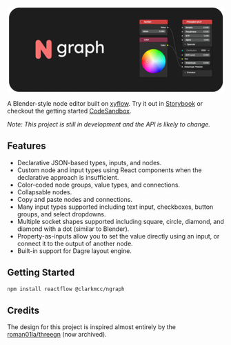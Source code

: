 ![](./assets/ngraph-banner.png)

A Blender-style node editor built on [xyflow](https://github.com/xyflow/xyflow). Try it out in [Storybook](https://clarkmcc.github.io/ngraph/) or checkout the getting started [CodeSandbox](https://codesandbox.io/p/sandbox/ngraph-example-xst5gl?layout=%257B%2522sidebarPanel%2522%253A%2522EXPLORER%2522%252C%2522rootPanelGroup%2522%253A%257B%2522direction%2522%253A%2522horizontal%2522%252C%2522contentType%2522%253A%2522UNKNOWN%2522%252C%2522type%2522%253A%2522PANEL_GROUP%2522%252C%2522id%2522%253A%2522ROOT_LAYOUT%2522%252C%2522panels%2522%253A%255B%257B%2522type%2522%253A%2522PANEL_GROUP%2522%252C%2522contentType%2522%253A%2522UNKNOWN%2522%252C%2522direction%2522%253A%2522vertical%2522%252C%2522id%2522%253A%2522clrcmtycc00063b6jzvptx4ag%2522%252C%2522sizes%2522%253A%255B100%252C0%255D%252C%2522panels%2522%253A%255B%257B%2522type%2522%253A%2522PANEL_GROUP%2522%252C%2522contentType%2522%253A%2522EDITOR%2522%252C%2522direction%2522%253A%2522horizontal%2522%252C%2522id%2522%253A%2522EDITOR%2522%252C%2522panels%2522%253A%255B%257B%2522type%2522%253A%2522PANEL%2522%252C%2522contentType%2522%253A%2522EDITOR%2522%252C%2522id%2522%253A%2522clrcmtycc00023b6j23ou3m6q%2522%257D%255D%257D%252C%257B%2522type%2522%253A%2522PANEL_GROUP%2522%252C%2522contentType%2522%253A%2522SHELLS%2522%252C%2522direction%2522%253A%2522horizontal%2522%252C%2522id%2522%253A%2522SHELLS%2522%252C%2522panels%2522%253A%255B%257B%2522type%2522%253A%2522PANEL%2522%252C%2522contentType%2522%253A%2522SHELLS%2522%252C%2522id%2522%253A%2522clrcmtycc00033b6jjdpmq85q%2522%257D%255D%252C%2522sizes%2522%253A%255B100%255D%257D%255D%257D%252C%257B%2522type%2522%253A%2522PANEL_GROUP%2522%252C%2522contentType%2522%253A%2522DEVTOOLS%2522%252C%2522direction%2522%253A%2522vertical%2522%252C%2522id%2522%253A%2522DEVTOOLS%2522%252C%2522panels%2522%253A%255B%257B%2522type%2522%253A%2522PANEL%2522%252C%2522contentType%2522%253A%2522DEVTOOLS%2522%252C%2522id%2522%253A%2522clrcmtycc00053b6jw9mwz96t%2522%257D%255D%252C%2522sizes%2522%253A%255B100%255D%257D%255D%252C%2522sizes%2522%253A%255B50%252C50%255D%257D%252C%2522tabbedPanels%2522%253A%257B%2522clrcmtycc00023b6j23ou3m6q%2522%253A%257B%2522tabs%2522%253A%255B%257B%2522id%2522%253A%2522clrcmtycc00013b6ju1878nh7%2522%252C%2522mode%2522%253A%2522permanent%2522%252C%2522type%2522%253A%2522FILE%2522%252C%2522filepath%2522%253A%2522%252Fpublic%252Findex.html%2522%252C%2522state%2522%253A%2522IDLE%2522%257D%252C%257B%2522id%2522%253A%2522clrcorw2n00023b6jzpv9w2ok%2522%252C%2522mode%2522%253A%2522permanent%2522%252C%2522type%2522%253A%2522FILE%2522%252C%2522initialSelections%2522%253A%255B%257B%2522startLineNumber%2522%253A20%252C%2522startColumn%2522%253A26%252C%2522endLineNumber%2522%253A20%252C%2522endColumn%2522%253A26%257D%255D%252C%2522filepath%2522%253A%2522%252Fsrc%252FApp.tsx%2522%252C%2522state%2522%253A%2522IDLE%2522%257D%255D%252C%2522id%2522%253A%2522clrcmtycc00023b6j23ou3m6q%2522%252C%2522activeTabId%2522%253A%2522clrcorw2n00023b6jzpv9w2ok%2522%257D%252C%2522clrcmtycc00053b6jw9mwz96t%2522%253A%257B%2522tabs%2522%253A%255B%257B%2522id%2522%253A%2522clrcmtycc00043b6j23ig61o6%2522%252C%2522mode%2522%253A%2522permanent%2522%252C%2522type%2522%253A%2522UNASSIGNED_PORT%2522%252C%2522port%2522%253A0%252C%2522path%2522%253A%2522%252F%2522%257D%255D%252C%2522id%2522%253A%2522clrcmtycc00053b6jw9mwz96t%2522%252C%2522activeTabId%2522%253A%2522clrcmtycc00043b6j23ig61o6%2522%257D%252C%2522clrcmtycc00033b6jjdpmq85q%2522%253A%257B%2522tabs%2522%253A%255B%255D%252C%2522id%2522%253A%2522clrcmtycc00033b6jjdpmq85q%2522%257D%257D%252C%2522showDevtools%2522%253Atrue%252C%2522showShells%2522%253Afalse%252C%2522showSidebar%2522%253Atrue%252C%2522sidebarPanelSize%2522%253A15%257D).

_Note: This project is still in development and the API is likely to change._ 

## Features
* Declarative JSON-based types, inputs, and nodes.
* Custom node and input types using React components when the declarative approach is insufficient.
* Color-coded node groups, value types, and connections.
* Collapsable nodes.
* Copy and paste nodes and connections.
* Many input types supported including text input, checkboxes, button groups, and select dropdowns.
* Multiple socket shapes supported including square, circle, diamond, and diamond with a dot (similar to Blender).
* Property-as-inputs allow you to set the value directly using an input, or connect it to the output of another node.
* Built-in support for Dagre layout engine.

## Getting Started

```
npm install reactflow @clarkmcc/ngraph 
```

## Credits
The design for this project is inspired almost entirely by the [roman01la/threegn](https://github.com/roman01la/threegn) (now archived).
